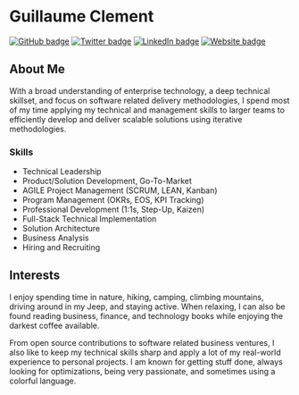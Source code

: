 # Guillaume Clement

[![GitHub badge](https://img.shields.io/github/followers/guillaumecleme?label=Follow%20me%21&style=social)](https://github.com/GuillaumeCleme)
[![Twitter badge](https://img.shields.io/twitter/follow/guillaumecleme?style=social)](https://twitter.com/guillaumecleme) 
[![LinkedIn badge](https://img.shields.io/badge/LinkedIn-guillaumecleme-blue)](https://www.linkedin.com/in/guillaumecleme)
[![Website badge](https://img.shields.io/badge/Website-https%3A%2F%2Fguillaumecle.me-yellow)](https://guillaumecle.me/)


## About Me

With a broad understanding of enterprise technology, a deep technical skillset, and focus on software related delivery methodologies, I spend most of my time applying my technical and management skills to larger teams to efficiently develop and deliver scalable solutions using iterative methodologies.

### Skills
- Technical Leadership
- Product/Solution Development, Go-To-Market
- AGILE Project Management (SCRUM, LEAN, Kanban)
- Program Management (OKRs, EOS, KPI Tracking)
- Professional Development (1:1s, Step-Up, Kaizen)
- Full-Stack Technical Implementation
- Solution Architecture
- Business Analysis
- Hiring and Recruiting

## Interests

I enjoy spending time in nature, hiking, camping, climbing mountains, driving around in my Jeep, and staying active. When relaxing, I can also be found reading business, finance, and technology books while enjoying the darkest coffee available.

From open source contributions to software related business ventures, I also like to keep my technical skills sharp and apply a lot of my real-world experience to personal projects. I am known for getting stuff done, always looking for optimizations, being very passionate, and sometimes using a colorful language.